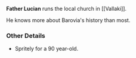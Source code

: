 **Father Lucian** runs the local church in [[Vallaki]]. 

He knows more about Barovia's history than most. 

### Other Details
- Spritely for a 90 year-old.